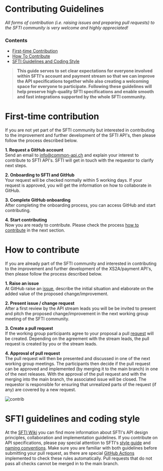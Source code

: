 # Contributing Guidelines

*All forms of contribution (i.e. raising issues and preparing pull requests) to the SFTI community is very welcome and highly appreciated!*

### Contents
- [First-time Contribution](#first-time-contribution)
- [How To Contribute](#how-to-contribute)
- [SFTI Guidelines and Coding Style](#sfti-guidelines-and-coding-style)


> **This guide serves to set clear expectations for everyone involved within SFTI's account and payment stream so that we can improve the API specifications together while also creating a welcoming space for everyone to participate. Following these guidelines will help preserve high-quality SFTI specifications and enable smooth and fast integrations supported by the whole SFTI community.**

# First-time contribution
If you are not yet part of the SFTI community but interested in contributing to the improvement and further development of the SFTI API's, then please follow the process described below.

**1. Request a GitHub account**  
Send an email to [info@common-api.ch](mailto:info@common-api.ch) and explain your interest to contribute to SFTI API's. SFTI will get in touch with the requestor to clarify next steps.

**2. Onboarding to SFTI and GitHub**  
Your request will be checked normally within 5 working days. If your request is approved, you will get the information on how to collaborate in GitHub.

**3. Complete GitHub onboarding**  
After completing the onboarding process, you can access GitHub and start contributing.

**4. Start contributing**  
Now you are ready to contribute. Please check the process [how to contribute](#how-to-contribute) in the next section.

# How to contribute
If you are already part of the SFTI community and interested in contributing to the improvement and further development of the XS2A/payment API's, then please follow the process described below.

**1. Raise an issue**  
At GitHub raise an [issue](https://github.com/swissfintechinnovations/ca-payment/issues), describe the initial situation and elaborate on the added value of the proposed change/improvement.

**2. Present issue / change request**  
After a first review by the API stream leads you will be be invited to present and pitch the proposed change/improvement in the next working group meeting of the SFTI community.

**3. Create a pull request**  
If the working group participants agree to your proposal a pull [request](https://github.com/swissfintechinnovations/ca-payment/pulls) will be created. Depending on the agreement with the stream leads, the pull request is created by you or the stream leads.

**4. Approval of pull request**  
The pull request will then be presented and discussed in one of the next working group meetings. The participants then decide if the pull request can be approved and implemented (by merging it to the main branch) in one of the next releases. With the approval of the pull request and with the merging into the main branch, the associated issue will be closed. The requestor is responsible for ensuring that unrealized parts of the request (if any) are covered by a new request.

![contrib](https://github.com/swissfintechinnovations/ca-payment/assets/116151702/4cad55d8-aed0-42cb-a2b6-b956d217fd0f)

# SFTI guidelines and coding style
At the [SFTI Wiki](https://github.com/swissfintechinnovations/.github/wiki) you can find more information about SFTI's API design principles, collaboration and implementation guidelines. If you contribute on API specifications, please pay special attention to SFTI's [style guide](https://github.com/swissfintechinnovations/.github/wiki/Style-Guide-Common-APIs) and [naming conventions](https://github.com/swissfintechinnovations/.github/wiki/Naming-Conventions). Make sure you are familiar with both guidelines before submitting your pull request, as there are special [GitHub Actions](https://github.com/swissfintechinnovations/.github/wiki/Github-Actions) implemented to check these rules automatically. Pull requests that do not pass all checks cannot be merged in to the main branch.
